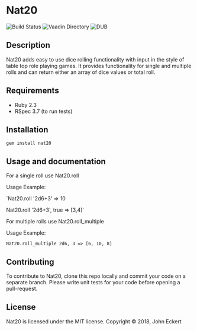 # Nat20

![Build Status](https://img.shields.io/travis/johneckert/nat20.svg?style=plastic)
![Vaadin Directory](https://img.shields.io/vaadin-directory/v/vaadinvaadin-grid.svg?style=plastic)
![DUB](https://img.shields.io/dub/l/vibe-d.svg?style=plastic)

## Description

Nat20 adds easy to use dice rolling functionality with input in the style of table top role playing games. It provides functionality for single and multiple rolls and can return either an array of dice values or total roll.

## Requirements

* Ruby 2.3
* RSpec 3.7 (to run tests)

## Installation

`gem install nat20`

## Usage and documentation

For a single roll use Nat20.roll

Usage Example:

`Nat20.roll '2d6+3'
=> 10

Nat20.roll '2d6+3', true
=> [3,4]`

For multiple rolls use Nat20.roll_multiple

Usage Example:

`Nat20.roll_multiple 2d6, 3 => [6, 10, 8]`

## Contributing

To contribute to Nat20, clone this repo locally and commit your code on a separate branch. Please write unit tests for your code before opening a pull-request.

## License

Nat20 is licensed under the MIT license.
Copyright © 2018, John Eckert
